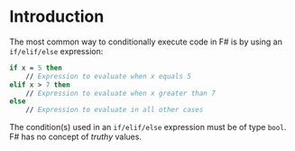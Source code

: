 # Introduction

The most common way to conditionally execute code in F# is by using an `if/elif/else` expression:

```fsharp
if x = 5 then
    // Expression to evaluate when x equals 5
elif x > 7 then
    // Expression to evaluate when x greater than 7
else
    // Expression to evaluate in all other cases
```

The condition(s) used in an `if/elif/else` expression must be of type `bool`. F# has no concept of _truthy_ values.
